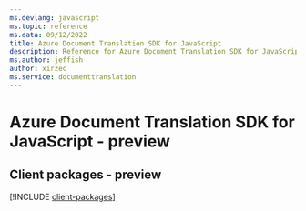 ```yaml
---
ms.devlang: javascript
ms.topic: reference
ms.data: 09/12/2022
title: Azure Document Translation SDK for JavaScript
description: Reference for Azure Document Translation SDK for JavaScript
ms.author: jeffish
author: xirzec
ms.service: documenttranslation
---
```

# Azure Document Translation SDK for JavaScript - preview

## Client packages - preview
[!INCLUDE [client-packages](document-translation-client-index.md)]